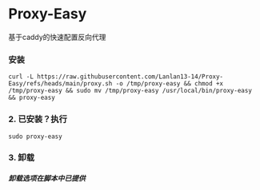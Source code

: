 # Proxy-Easy
基于caddy的快速配置反向代理
### 安装
```
curl -L https://raw.githubusercontent.com/Lanlan13-14/Proxy-Easy/refs/heads/main/proxy.sh -o /tmp/proxy-easy && chmod +x /tmp/proxy-easy && sudo mv /tmp/proxy-easy /usr/local/bin/proxy-easy && proxy-easy
```
### 2. 已安装？执行
```
sudo proxy-easy
```
### 3. 卸载
##### 卸载选项在脚本中已提供
